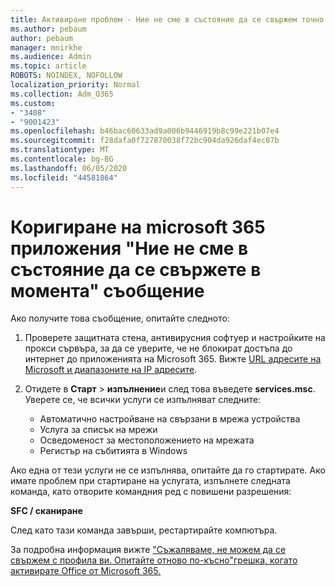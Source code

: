 ```yaml
---
title: Активиране проблем - Ние не сме в състояние да се свържем точно сега
ms.author: pebaum
author: pebaum
manager: mnirkhe
ms.audience: Admin
ms.topic: article
ROBOTS: NOINDEX, NOFOLLOW
localization_priority: Normal
ms.collection: Adm_O365
ms.custom:
- "3408"
- "9001423"
ms.openlocfilehash: b46bac60633ad9a006b9446919b8c99e221b07e4
ms.sourcegitcommit: f28dafa0f727870038f72bc904da926daf4ec07b
ms.translationtype: MT
ms.contentlocale: bg-BG
ms.lasthandoff: 06/05/2020
ms.locfileid: "44581864"
---
```

# <a name="fixing-the-microsoft-365-apps-we-are-unable-to-connect-right-now-message"></a>Коригиране на microsoft 365 приложения "Ние не сме в състояние да се свържете в момента" съобщение

Ако получите това съобщение, опитайте следното:

1. Проверете защитната стена, антивирусния софтуер и настройките на прокси сървъра, за да се уверите, че не блокират достъпа до интернет до приложенията на Microsoft 365. Вижте [URL адресите на Microsoft и диапазоните на IP адресите](https://docs.microsoft.com/office365/enterprise/urls-and-ip-address-ranges).

2. Отидете в **Старт**  >  **изпълнение**и след това въведете **services.msc**. Уверете се, че всички услуги се изпълняват следните:
    - Автоматично настройване на свързани в мрежа устройства
    - Услуга за списък на мрежи
    - Осведоменост за местоположението на мрежата
    - Регистър на събитията в Windows

Ако една от тези услуги не се изпълнява, опитайте да го стартирате. Ако имате проблем при стартиране на услугата, изпълнете следната команда, като отворите командния ред с повишени разрешения:

**SFC / сканиране**

След като тази команда завърши, рестартирайте компютъра.

За подробна информация вижте ["Съжаляваме, не можем да се свържем с профила ви. Опитайте отново по-късно"грешка, когато активирате Office от Microsoft 365.](https://docs.microsoft.com/office/troubleshoot/activation-installation/issue-when-activate-office-from-office-365)